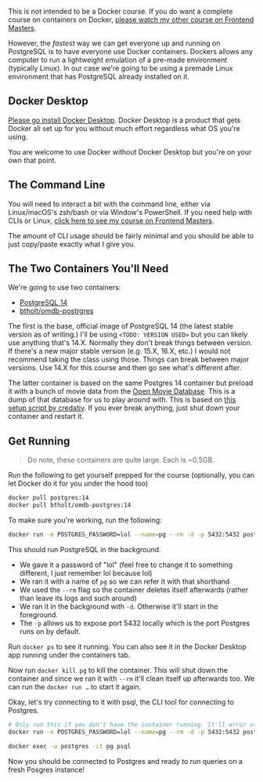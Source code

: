 This is not intended to be a Docker course. If you do want a complete course on containers on Docker, [please watch my other course on Frontend Masters][fem].

However, the _fastest_ way we can get everyone up and running on PostgreSQL is to have everyone use Docker containers. Dockers allows any computer to run a lightweight emulation of a pre-made environment (typically Linux). In our case we're going to be using a premade Linux environment that has PostgreSQL already installed on it.

## Docker Desktop

[Please go install Docker Desktop][docker]. Docker Desktop is a product that gets Docker all set up for you without much effort regardless what OS you're using.

You are welcome to use Docker without Docker Desktop but you're on your own that point.

## The Command Line

You will need to interact a bit with the command line, either via Linux/macOS's zsh/bash or via Window's PowerShell. If you need help with CLIs or Linux, [click here to see my course on Frontend Masters][linux].

The amount of CLI usage should be fairly minimal and you should be able to just copy/paste exactly what I give you.

## The Two Containers You'll Need

We're going to use two containers:

- [PostgreSQL 14][pg]
- [btholt/omdb-postrgres][btholt]

The first is the base, official image of PostgreSQL 14 (the latest stable version as of writing.) I'll be using `<TODO: VERSION USED>` but you can likely use anything that's 14.X. Normally they don't break things between version. If there's a new major stable version (e.g. 15.X, 16.X, etc.) I would not recommend taking the class using those. Things can break between major versions. Use 14.X for this course and then go see what's different after.

The latter container is based on the same Postgres 14 container but preload it with a bunch of movie data from the [Open Movie Database][omdb]. This is a dump of that database for us to play around with. This is based on [this setup script by credativ][credativ]. If you ever break anything, just shut down your container and restart it.

## Get Running

> Do note, these containers are quite large. Each is ~0.5GB.

Run the following to get yourself prepped for the course (optionally, you can let Docker do it for you under the hood too)

```bash
docker pull postgres:14
docker pull btholt/omdb-postgres:14
```

To make sure you're working, run the following:

```bash
docker run -e POSTGRES_PASSWORD=lol --name=pg --rm -d -p 5432:5432 postgres:14
```

This should run PostgreSQL in the background.

- We gave it a password of "lol" (feel free to change it to something different, I just remember lol because lol)
- We ran it with a name of `pg` so we can refer it with that shorthand
- We used the `--rm` flag so the container deletes itself afterwards (rather than leave its logs and such around)
- We ran it in the background with `-d`. Otherwise it'll start in the foreground.
- The `-p` allows us to expose port 5432 locally which is the port Postgres runs on by default.

Run `docker ps` to see it running. You can also see it in the Docker Desktop app running under the containers tab.

Now run `docker kill pg` to kill the container. This will shut down the container and since we ran it with `--rm` it'll clean itself up afterwards too. We can run the `docker run …` to start it again.

Okay, let's try connecting to it with psql, the CLI tool for connecting to Postgres.

```bash
# Only run this if you don't have the container running. It'll error otherwise
docker run -e POSTGRES_PASSWORD=lol --name=pg --rm -d -p 5432:5432 postgres:14

docker exec -u postgres -it pg psql
```

Now you should be connected to Postgres and ready to run queries on a fresh Posgres instance!

[fem]: https://frontendmasters.com/courses/complete-intro-containers/
[docker]: https://www.docker.com/products/docker-desktop/
[linux]: https://frontendmasters.com/courses/linux-command-line/
[btholt]: https://hub.docker.com/r/btholt/omdb-postgres
[pg]: https://hub.docker.com/_/postgres/
[omdb]: https://www.omdbapi.com/
[credativ]: https://github.com/credativ/omdb-postgresql
